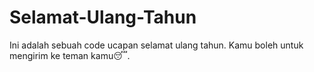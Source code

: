 # Selamat-Ulang-Tahun
Ini adalah sebuah code ucapan selamat ulang tahun.
Kamu boleh untuk mengirim ke teman kamu😴.
